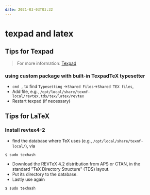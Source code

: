 ```yaml
---
date: 2021-03-03T03:32
---
```


# texpad and latex

## Tips for Texpad
> For more information: [Texpad](www.texpad.com)
### using custom package with built-in TexpadTeX typesetter

- `cmd ,` to find `Typesetting` ->`Shared Files`->`Shared TEX files`,
- Add file, e.g., `/opt/local/share/texmf-local/revtex.tds/tex/latex/revtex`
- Restart texpad (if necessary)

## Tips for LaTeX
### Install revtex4-2
- find the database where TeX uses (e.g., `/opt/local/share/texmf-local/`), via
```shell
$ sudo texhash
```
- Download the REVTeX 4.2 distribution from APS or CTAN, in the standard "TeX Directory Structure" (TDS) layout.
- Put its directory to the database.
- Lastly use again
```shell
$ sudo texhash
```